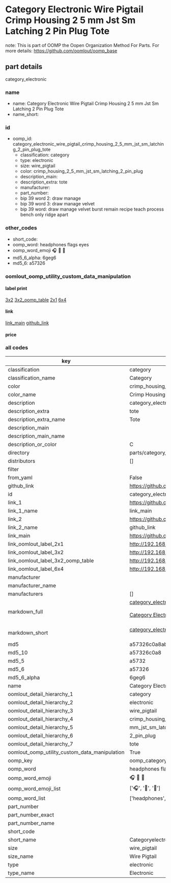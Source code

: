 # Category Electronic Wire Pigtail Crimp Housing 2 5 mm Jst Sm Latching 2 Pin Plug Tote  

note: This is part of OOMP the Oopen Organization Method For Parts. For more details: https://github.com/oomlout/oomp_base

##  part details



category_electronic

### name
* name: Category Electronic Wire Pigtail Crimp Housing 2 5 mm Jst Sm Latching 2 Pin Plug Tote
* name_short: 
### id
* oomp_id: category_electronic_wire_pigtail_crimp_housing_2_5_mm_jst_sm_latching_2_pin_plug_tote
  * classification: category
  * type: electronic
  * size: wire_pigtail
  * color: crimp_housing_2_5_mm_jst_sm_latching_2_pin_plug
  * description_main: 
  * description_extra: tote
  * manufacturer: 
  * part_number: 
  * bip 39 word 2: draw manage
  * bip 39 word 3: draw manage velvet
  * bip 39 word: draw manage velvet burst remain recipe teach process bench only ridge apart

### other_codes
* short_code: 
* oomp_word: headphones flags eyes
* oomp_word_emoji :headphones: :flags: :eyes:
* md5_6_alpha: 6geg6
* md5_6: a57326






### oomlout_oomp_utility_custom_data_manipulation
#### label print
[3x2](http://192.168.1.245:1112/?label=oomp%206geg6)
[3x2_oomp_table](http://192.168.1.107:1112/?label=oomp%206geg6)
[2x1](http://192.168.1.242:1112/?label=oomp%206geg6)
[6x4](http://192.168.1.55:1112/?label=oomp%206geg6)    

#### link

[link_main](https://github.com/oomlout/oomlout_oomp_current_version_messy/tree/main/parts/category_electronic_wire_pigtail_crimp_housing_2_5_mm_jst_sm_latching_2_pin_plug_tote) [github_link](https://github.com/oomlout/oomlout_oomp_part_src/tree/main/parts/category_electronic_wire_pigtail_crimp_housing_2_5_mm_jst_sm_latching_2_pin_plug_tote)                             

#### price







### all codes 
| key | value |  
| --- | --- |  
| classification | category |  
| classification_name | Category |  
| color | crimp_housing_2_5_mm_jst_sm_latching_2_pin_plug |  
| color_name | Crimp Housing 2 5 mm Jst Sm Latching 2 Pin Plug |  
| description | category_electronic |  
| description_extra | tote |  
| description_extra_name | Tote |  
| description_main |  |  
| description_main_name |  |  
| description_or_color | C  |  
| directory | parts/category_electronic_wire_pigtail_crimp_housing_2_5_mm_jst_sm_latching_2_pin_plug_tote |  
| distributors | [] |  
| filter |  |  
| from_yaml | False |  
| github_link | https://github.com/oomlout/oomlout_oomp_part_src/tree/main/parts/category_electronic_wire_pigtail_crimp_housing_2_5_mm_jst_sm_latching_2_pin_plug_tote |  
| id | category_electronic_wire_pigtail_crimp_housing_2_5_mm_jst_sm_latching_2_pin_plug_tote |  
| link_1 | https://github.com/oomlout/oomlout_oomp_current_version_messy/tree/main/parts/category_electronic_wire_pigtail_crimp_housing_2_5_mm_jst_sm_latching_2_pin_plug_tote |  
| link_1_name | link_main |  
| link_2 | https://github.com/oomlout/oomlout_oomp_part_src/tree/main/parts/category_electronic_wire_pigtail_crimp_housing_2_5_mm_jst_sm_latching_2_pin_plug_tote |  
| link_2_name | github_link |  
| link_main | https://github.com/oomlout/oomlout_oomp_current_version_messy/tree/main/parts/category_electronic_wire_pigtail_crimp_housing_2_5_mm_jst_sm_latching_2_pin_plug_tote |  
| link_oomlout_label_2x1 | http://192.168.1.242:1112/?label=oomp%206geg6 |  
| link_oomlout_label_3x2 | http://192.168.1.245:1112/?label=oomp%206geg6 |  
| link_oomlout_label_3x2_oomp_table | http://192.168.1.107:1112/?label=oomp%206geg6 |  
| link_oomlout_label_6x4 | http://192.168.1.55:1112/?label=oomp%206geg6 |  
| manufacturer |  |  
| manufacturer_name |  |  
| manufacturers | [] |  
| markdown_full | [category_electronic_wire_pigtail_crimp_housing_2_5_mm_jst_sm_latching_2_pin_plug_tote](https://github.com/oomlout/oomlout_oomp_current_version_messy/tree/main/parts/category_electronic_wire_pigtail_crimp_housing_2_5_mm_jst_sm_latching_2_pin_plug_tote)<br>[](https://github.com/oomlout/oomlout_oomp_current_version_messy/tree/main/parts/category_electronic_wire_pigtail_crimp_housing_2_5_mm_jst_sm_latching_2_pin_plug_tote)<br>[Category Electronic Wire Pigtail Crimp Housing 2 5 Mm Jst Sm Latching 2 Pin Plug Tote](https://github.com/oomlout/oomlout_oomp_current_version_messy/tree/main/parts/category_electronic_wire_pigtail_crimp_housing_2_5_mm_jst_sm_latching_2_pin_plug_tote)<br><br> |  
| markdown_short | [category_electronic_wire_pigtail_crimp_housing_2_5_mm_jst_sm_latching_2_pin_plug_tote](https://github.com/oomlout/oomlout_oomp_current_version_messy/tree/main/parts/category_electronic_wire_pigtail_crimp_housing_2_5_mm_jst_sm_latching_2_pin_plug_tote)<br><br> |  
| md5 | a57326c0a8ab9bd2cedac1ede421ba13 |  
| md5_10 | a57326c0a8 |  
| md5_5 | a5732 |  
| md5_6 | a57326 |  
| md5_6_alpha | 6geg6 |  
| name | Category Electronic Wire Pigtail Crimp Housing 2 5 mm Jst Sm Latching 2 Pin Plug Tote |  
| oomlout_detail_hierarchy_1 | category |  
| oomlout_detail_hierarchy_2 | electronic |  
| oomlout_detail_hierarchy_3 | wire_pigtail |  
| oomlout_detail_hierarchy_4 | crimp_housing_2_5 |  
| oomlout_detail_hierarchy_5 | mm_jst_sm_latching |  
| oomlout_detail_hierarchy_6 | 2_pin_plug |  
| oomlout_detail_hierarchy_7 | tote |  
| oomlout_oomp_utility_custom_data_manipulation | True |  
| oomp_key | oomp_category_electronic_wire_pigtail_crimp_housing_2_5_mm_jst_sm_latching_2_pin_plug_tote |  
| oomp_word | headphones flags eyes |  
| oomp_word_emoji | :headphones: :flags: :eyes: |  
| oomp_word_emoji_list | [':headphones:', ':flags:', ':eyes:'] |  
| oomp_word_list | ['headphones', 'flags', 'eyes'] |  
| part_number |  |  
| part_number_exact |  |  
| part_number_name |  |  
| short_code |  |  
| short_name | Categoryelectronic |  
| size | wire_pigtail |  
| size_name | Wire Pigtail |  
| type | electronic |  
| type_name | Electronic |  
